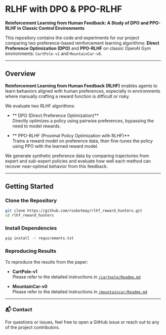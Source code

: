 # RLHF with DPO & PPO-RLHF

**Reinforcement Learning from Human Feedback: A Study of DPO and PPO-RLHF in Classic Control Environments**

This repository contains the code and experiments for our project comparing two preference-based reinforcement learning algorithms: **Direct Preference Optimization (DPO)** and **PPO-RLHF** on classic OpenAI Gym environments: `CartPole-v1` and `MountainCar-v0`.

---

## Overview

**Reinforcement Learning from Human Feedback (RLHF)** enables agents to learn behaviors aligned with human preferences, especially in environments where manually crafting a reward function is difficult or risky.

We evaluate two RLHF algorithms:

- ** DPO (Direct Preference Optimization)**  
  Directly optimizes a policy using pairwise preferences, bypassing the need to model rewards.

- ** PPO-RLHF (Proximal Policy Optimization with RLHF)**  
  Trains a reward model on preference data, then fine-tunes the policy using PPO with the learned reward model.

We generate synthetic preference data by comparing trajectories from expert and sub-expert policies and evaluate how well each method can recover near-optimal behavior from this feedback.

---

## Getting Started

### Clone the Repository

```bash
git clone https://github.com/rosbotmay/rlhf_reward_hunters.git
cd rlhf_reward_hunters
```
### Install Dependencies
```bash
pip install -r requirements.txt
```
### Reproducing Results

To reproduce the results from the paper:

- **CartPole-v1**  
  Please refer to the detailed instructions in [`/cartpole/Readme.md`](cartpole/Readme.md)

- **MountainCar-v0**  
  Please refer to the detailed instructions in [`/mountaincar/Readme.md`](mountaincar/Readme.md)

---

### 📬 Contact

For questions or issues, feel free to open a GitHub issue or reach out to any of the project contributors.
